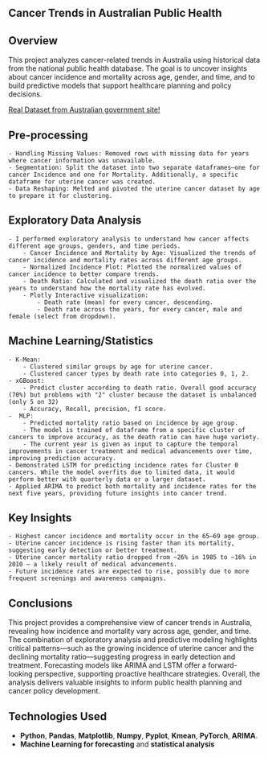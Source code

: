 ## **Cancer Trends in Australian Public Health**


## **Overview**
This project analyzes cancer-related trends in Australia using historical data from the national public health database. The goal is to uncover insights about cancer incidence and mortality across age, gender, and time, and to build predictive models that support healthcare planning and policy decisions.

[Real Dataset from Australian government site!](https://data.gov.au/dataset/ds-dga-05696f6f-6ff5-42a2-904f-af5e4d1f56f8/details?q=cancer)


## **Pre-processing**
    - Handling Missing Values: Removed rows with missing data for years where cancer information was unavailable.
    - Segmentation: Split the dataset into two separate dataframes—one for cancer Incidence and one for Mortality. Additionally, a specific dataframe for uterine cancer was created.
    - Data Reshaping: Melted and pivoted the uterine cancer dataset by age to prepare it for clustering.

## **Exploratory Data Analysis**
    - I performed exploratory analysis to understand how cancer affects different age groups, genders, and time periods.
        - Cancer Incidence and Mortality by Age: Visualized the trends of cancer incidence and mortality rates across different age groups.
        - Normalized Incidence Plot: Plotted the normalized values of cancer incidence to better compare trends.
        - Death Ratio: Calculated and visualized the death ratio over the years to understand how the mortality rate has evolved.
        - Plotly Interactive visualization:
            - Death rate (mean) for every cancer, descending.
            - Death rate across the years, for every cancer, male and female (select from dropdown).

## **Machine Learning/Statistics**
    - K-Mean:
        - Clustered similar groups by age for uterine cancer.
        - Clustered cancer types by death rate into categories 0, 1, 2. 
    - xGBoost:
        - Predict cluster according to death ratio. Overall good accuracy (70%) but problems with "2" cluster because the dataset is unbalanced (only 5 on 32)
        - Accuracy, Recall, precision, f1 score.
    -  MLP:
        - Predicted mortality ratio based on incidence by age group.
        - The model is trained of dataframe from a specific cluster of cancers to improve accuracy, as the death ratio can have huge variety. 
        - The current year is given as input to capture the temporal improvements in cancer treatment and medical advancements over time, improving prediction accuracy.
    - Demonstrated LSTM for predicting incidence rates for Cluster 0 cancers. While the model overfits due to limited data, it would perform better with quarterly data or a larger dataset.
    - Applied ARIMA to predict both mortality and incidence rates for the next five years, providing future insights into cancer trend.

## **Key Insights** 
    - Highest cancer incidence and mortality occur in the 65–69 age group.
    - Uterine cancer incidence is rising faster than its mortality, suggesting early detection or better treatment.
    - Uterine cancer mortality ratio dropped from ~26% in 1985 to ~16% in 2010 — a likely result of medical advancements.
    - Future incidence rates are expected to rise, possibly due to more frequent screenings and awareness campaigns.

## **Conclusions**
This project provides a comprehensive view of cancer trends in Australia, revealing how incidence and mortality vary across age, gender, and time. The combination of exploratory analysis and predictive modeling highlights critical patterns—such as the growing incidence of uterine cancer and the declining mortality ratio—suggesting progress in early detection and treatment. Forecasting models like ARIMA and LSTM offer a forward-looking perspective, supporting proactive healthcare strategies. Overall, the analysis delivers valuable insights to inform public health planning and cancer policy development.



## **Technologies Used**
- **Python**, **Pandas**, **Matplotlib**, **Numpy**, **Pyplot**, **Kmean**, **PyTorch**, **ARIMA**.
 - **Machine Learning for forecasting** and **statistical analysis**
